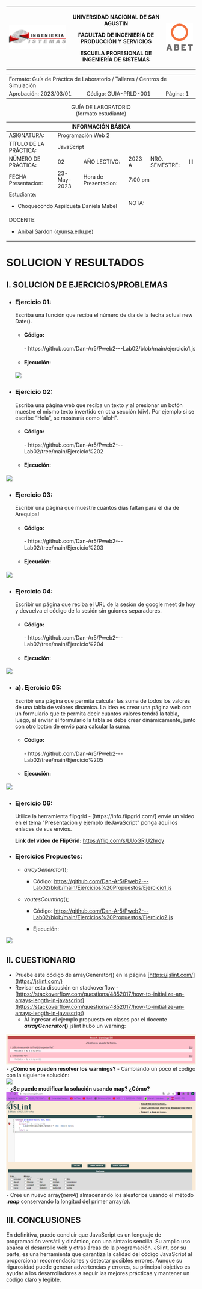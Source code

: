<table>
  <tbody>
   <tr>
   <td><img src="https://github.com/rescobedoq/pw2/blob/main/epis.png?raw=true"></td>
   <th>
   <p>UNIVERSIDAD NACIONAL DE SAN AGUSTIN</p>
   <p>FACULTAD DE INGENIERÍA DE PRODUCCIÓN Y SERVICIOS</p>
   <p>ESCUELA PROFESIONAL DE INGENIERÍA DE SISTEMAS</p>
   </th>
   <td><img src="https://github.com/rescobedoq/pw2/blob/main/abet.png?raw=true"></td>
   </tr>
  </tbody>
</table>
<div align="center" dir="auto"><table>    
   <tbody>
   <tr><td colspan="3">Formato: Guía de Práctica de Laboratorio / Talleres / Centros de Simulación</td></tr>
   <tr><td>Aprobación:  2023/03/01</td><td>Código: GUIA-PRLD-001</td><td>Página: 1</td></tr>
   </tbody>
</table></div>
<div align="center" dir="auto">
   <span>GUÍA DE LABORATORIO</span><br>
   <span>(formato estudiante)</span>
</div>
<div align="center" dir="auto"><table>
   <tbody><tr><th colspan="6">INFORMACIÓN BÁSICA</th></tr>
   </tbody><tbody>
   <tr><td>ASIGNATURA:</td><td colspan="5">Programación Web 2</td></tr>
   <tr><td>TÍTULO DE LA PRÁCTICA:</td><td colspan="5">JavaScript</td></tr>
   <tr>
   <td>NÚMERO DE PRÁCTICA:</td><td>02</td><td>AÑO LECTIVO:</td><td>2023 A</td><td>NRO. SEMESTRE:</td><td>III</td>
   </tr>
   <tr>
   <td>FECHA Presentacion:</td><td>23-May-2023</td><td>Hora de Presentacion:</td><td colspan="3">7:00 pm</td>
   </tr>
   <tr><td colspan="3">Estudiante:
   <ul dir="auto">
   <li>Choquecondo Aspilcueta Daniela Mabel</li>
   </ul>
   </td>
   <td> NOTA: </td>
   <td colspan="2"> </td>
   </tr><tr><td colspan="6">DOCENTE:
   <ul dir="auto">
   <li>Anibal Sardon (@unsa.edu.pe)</li>
   </ul>
   </td>
   </tr></tbody></table></div>
   <h1>SOLUCION Y RESULTADOS</h1>
   <h2>I. SOLUCION DE EJERCICIOS/PROBLEMAS</h2>

 - <h3>Ejercicio 01: </h3>Escriba una función que reciba el número
    de día de la fecha actual new Date().
    
	 - <h4>Código:</h4>
		 - https://github.com/Dan-Ar5/Pweb2---Lab02/blob/main/ejercicio1.js
	 - <h4>Ejecución:</h4>
	 <img src="https://github.com/Dan-Ar5/Pweb2---Lab02/blob/main/Ejecuci%C3%B3n/ejercicio1.png">
    
 - <h3>Ejercicio 02: </h3>Escriba una página web que reciba un
    texto y al presionar un botón muestre el 	mismo texto invertido en
    otra sección (div). Por ejemplo si se escribe “Hola”, se mostraría
    como “aloH”.
    
	 - <h4>Código:</h4>
		 - https://github.com/Dan-Ar5/Pweb2---Lab02/tree/main/Ejercicio%202
	 - <h4>Ejecución:</h4>
<img src="https://github.com/Dan-Ar5/Pweb2---Lab02/blob/main/Ejecuci%C3%B3n/ejercicio2.png">
    
 - <h3>Ejercicio 03: </h3>Escribir una página que muestre cuántos
    días faltan para el día de Arequipa! 
    
	 - <h4>Código:</h4>
		 - https://github.com/Dan-Ar5/Pweb2---Lab02/tree/main/Ejercicio%203
	 - <h4>Ejecución:</h4>
<img src="https://github.com/Dan-Ar5/Pweb2---Lab02/blob/main/Ejecuci%C3%B3n/ejercicio3.png">

 - <h3>Ejercicio 04: </h3>Escribir un página que reciba el URL de
    la sesión de google meet de hoy y devuelva el código de la sesión
    sin guiones separadores.
    
	 - <h4>Código:</h4>
		 - https://github.com/Dan-Ar5/Pweb2---Lab02/tree/main/Ejercicio%204
	 - <h4>Ejecución:</h4>
<img src="https://github.com/Dan-Ar5/Pweb2---Lab02/blob/main/Ejecuci%C3%B3n/ejercicio4.png">
    
 - <h3>a). Ejercicio 05: </h3>Escribir una página que permita calcular
    las suma de todos los valores de una tabla de valores dinámica. La
    idea es crear una página web con un formulario que te permita decir
    cuantos valores tendrá la tabla, luego, al enviar el formulario la
    tabla se debe crear dinámicamente, junto con otro botón de envió
    para calcular la suma.
    
	 - <h4>Código:</h4>
		 - https://github.com/Dan-Ar5/Pweb2---Lab02/tree/main/Ejercicio%205
	 - <h4>Ejecución:</h4>
<img src="https://github.com/Dan-Ar5/Pweb2---Lab02/blob/main/Ejecuci%C3%B3n/ejercicio5.png">
    
 - <h3>Ejercicio 06: </h3>Utilice la herramienta flipgrid -
    [https://info.flipgrid.com/] envie un video en el tema "Presentacion
    y ejemplo deJavaScript" ponga aquí los enlaces de sus envíos.
    
    **Link del video de FlipGrid:**  https://flip.com/s/LUoGRjU2hroy
 - <h3>Ejercicios Propuestos:</h3>
 
	 - *arrayGenerator*();
		 - Código: https://github.com/Dan-Ar5/Pweb2---Lab02/blob/main/Ejercicios%20Propuestos/Ejercicio1.js
		 

		 
	 - *voutesCounting*();
		 - Código: https://github.com/Dan-Ar5/Pweb2---Lab02/blob/main/Ejercicios%20Propuestos/Ejercicio2.js

		 - Ejecución:<br>
<img src="https://github.com/Dan-Ar5/Pweb2---Lab02/blob/main/Ejecuci%C3%B3n/epropuesto1.png">


   <h2>II. CUESTIONARIO</h2>
   

 - Pruebe este código de arrayGenerator() en la página  [https://jslint.com/](https://jslint.com/)
-   Revisar esta discusión en stackoverflow -  [https://stackoverflow.com/questions/4852017/how-to-initialize-an-arrays-length-in-javascript](https://stackoverflow.com/questions/4852017/how-to-initialize-an-arrays-length-in-javascript)
	- Al ingresar el ejemplo propuesto en clases por el docente ***arrayGenerator*()** jslint hubo un warning:

<img src = "https://github.com/Dan-Ar5/Pweb2---Lab02/blob/main/Ejecuci%C3%B3n/errores.png"></img><br>
    - **¿Cómo se pueden resolver los warnings?**
	    - Cambiando un poco el código con la siguiente solución:<br>
	    <img src = "https://github.com/Dan-Ar5/Pweb2---Lab02/blob/main/Ejecuci%C3%B3n/solucion.png"></img><br>
    -   **¿Se puede modificar la solución usando map? ¿Cómo?**
	    <img src = "https://github.com/Dan-Ar5/Pweb2---Lab02/blob/main/Ejecuci%C3%B3n/error.png"></img><br>
   	    - Cree un nuevo array(*newA*) almacenando los aleatorios usando el método ***.map*** conservando la longitud del primer array(*a*).
 
   <h2>III. CONCLUSIONES</h2>
En definitiva, puedo concluir que JavaScript es un lenguaje de programación versátil y dinámico, con una sintaxis sencilla. Su amplio uso abarca el desarrollo web y otras áreas de la programación. JSlint, por su parte, es una herramienta que garantiza la calidad del código JavaScript al proporcionar recomendaciones y detectar posibles errores. Aunque su rigurosidad puede generar advertencias y errores, su principal objetivo es ayudar a los desarrolladores a seguir las mejores prácticas y mantener un código claro y legible.